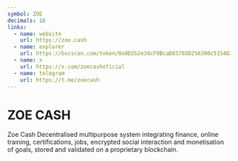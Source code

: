 ```yaml
---
symbol: ZOE
decimals: 18
links:
  - name: website
    url: https://zoe.cash
  - name: explorer
    url: https://bscscan.com/token/0x8D2b2e3dcF0BcaD65765D256390c5154D3Ba19cF
  - name: x
    url: https://x.com/zoecashoficial
  - name: telegram
    url: https://t.me/zoecash
---
```


# ZOE CASH

Zoe Cash Decentralised multipurpose system integrating finance, online training, certifications, jobs, encrypted social interaction and monetisation of goals, stored and validated on a proprietary blockchain.
